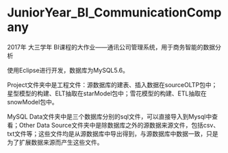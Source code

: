# JuniorYear_BI_CommunicationCompany
2017年 大三学年 BI课程的大作业——通讯公司管理系统，用于商务智能的数据分析

使用Eclipse进行开发，数据库为MySQL5.6。

Project文件夹中是工程文件：源数据库的建表、插入数据在sourceOLTP包中；星型模型的构建、ELT抽取在starModel包中；雪花模型的构建、ETL抽取在snowModel包中。

MySQL Data文件夹中是三个数据库分别的sql文件，可以直接导入到Mysql中查看；Other Data Source文件夹中是除数据库之外的源数据来源文件，包括csv、txt文件等；这些文件均是从源数据库中导出得到，与源数据库中数据一致，只是为了扩展数据来源而产生这些文件。
